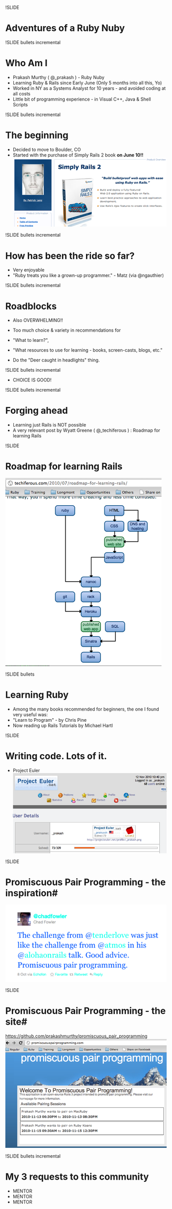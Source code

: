 !SLIDE 
# Adventures of a Ruby Nuby #

!SLIDE bullets incremental
# Who Am I #

* Prakash Murthy ( @_prakash ) - Ruby Nuby
* Learning Ruby & Rails since Early June (Only 5 months into all this, Yo)
* Worked in NY as a Systems Analyst for 10 years - and avoided coding at all costs 
* Little bit of programming experience - in Visual C++, Java & Shell Scripts

!SLIDE bullets incremental 
# The beginning #
* Decided to move to Boulder, CO
* Started with the purchase of Simply Rails 2 book **on June 10!!**
![Simply Rails 2](simply_rails_2.png)


!SLIDE bullets incremental 
# How has been the ride so far? #

* Very enjoyable 
* "Ruby treats you like a grown-up programmer." - Matz (via @ngauthier)

!SLIDE bullets incremental 
# Roadblocks #

* Also OVERWHELMING!!
* Too much choice & variety in recommendations for 
* "What to learn?", 
* "What resources to use for learning - books, screen-casts, blogs, etc."

* Do the "Deer caught in headlights" thing. 

!SLIDE bullets incremental 

* CHOICE IS GOOD!

!SLIDE bullets incremental 
# Forging ahead #

* Learning just Rails is NOT possible
* A very relevant post by Wyatt Greene ( @_techiferous ) : Roadmap for learning Rails

!SLIDE  
# Roadmap for learning Rails #
![Roadmap for learning Rails](techiferous_rails_roadmap.png)

!SLIDE bullets
# Learning Ruby #

* Among the many books recommended for beginners, the one I found very useful was:
* "Learn to Program" - by Chris Pine
* Now reading up Rails Tutorials by Michael Hartl

!SLIDE
# Writing code. Lots of it. #

* Project Euler 
![Project Euler](project_euler.png)


!SLIDE 
# Promiscuous Pair Programming - the inspiration#
![PPP_inspiration](chad_aaron.png)

!SLIDE 
# Promiscuous Pair Programming - the site#
https://github.com/prakashmurthy/promiscuous_pair_programming
![Promiscuous pair programming](promiscuous_pair_programming.png)

!SLIDE bullets incremental
# My 3 requests to this community #
* MENTOR
* MENTOR
* MENTOR